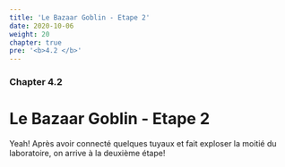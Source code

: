 ```yaml
---
title: 'Le Bazaar Goblin - Etape 2'
date: 2020-10-06
weight: 20
chapter: true
pre: '<b>4.2 </b>'
---
```


### Chapter 4.2

# Le Bazaar Goblin - Etape 2

Yeah! Après avoir connecté quelques tuyaux et fait exploser la moitié du
laboratoire, on arrive à la deuxième étape!
